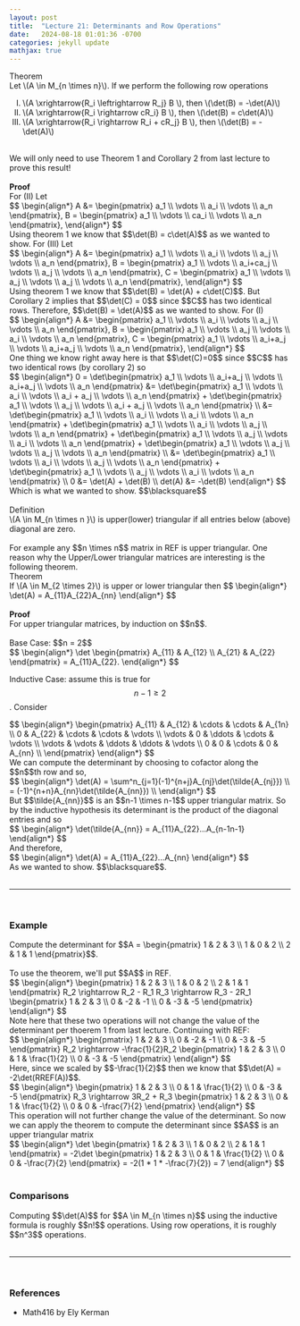 ```yaml
---
layout: post
title:  "Lecture 21: Determinants and Row Operations"
date:   2024-08-18 01:01:36 -0700
categories: jekyll update
mathjax: true
---
```

<div class="purdiv">
Theorem
</div>
<div class="purbdiv">
Let \(A \in M_{n \times n}\). If we perform the following row operations
<ol style="list-style-type:upper-roman;">
	<li>\(A \xrightarrow{R_i \leftrightarrow R_j} B \), then \(\det(B) = -\det(A)\)</li>
	<li>\(A \xrightarrow{R_i \rightarrow cR_i} B \), then \(\det(B) = c\det(A)\)</li>
	<li>\(A \xrightarrow{R_i \rightarrow R_i + cR_j} B \), then \(\det(B) = -\det(A)\)</li>	
</ol>
</div>
<br>
We will only need to use Theorem 1 and Corollary 2 from last lecture to prove this result!
<br>
<br>
<!------------------------------------------------------------------------------------>
<b>Proof</b>
<br>
For (II) Let
<div>
	$$
	\begin{align*}
	A &= \begin{pmatrix} a_1 \\ \vdots \\ a_i \\ \vdots \\ a_n \end{pmatrix}, 
	B = \begin{pmatrix} a_1 \\ \vdots \\ ca_i \\ \vdots \\ a_n \end{pmatrix}, 
	\end{align*}
	$$
</div>
Using theorem 1 we know that $$\det(B) = c\det(A)$$ as we wanted to show. For (III) Let
<div>
	$$
	\begin{align*}
	A &= \begin{pmatrix} a_1 \\ \vdots \\ a_i  \\ \vdots \\ a_j \\ \vdots \\ a_n \end{pmatrix}, 
	B = \begin{pmatrix} a_1 \\ \vdots \\ a_i+ca_j \\ \vdots \\ a_j \\ \vdots \\ a_n \end{pmatrix}, 
	C = \begin{pmatrix} a_1 \\ \vdots \\ a_j \\ \vdots \\ a_j \\ \vdots \\ a_n \end{pmatrix}, 
	\end{align*}
	$$
</div>
Using theorem 1 we know that $$\det(B) = \det(A) + c\det(C)$$. But Corollary 2 implies that $$\det(C) = 0$$ since $$C$$ has two identical rows. Therefore, $$\det(B) = \det(A)$$ as we wanted to show. For (I)
<div>
	$$
	\begin{align*}
	A &= \begin{pmatrix} a_1 \\ \vdots \\ a_i \\ \vdots \\ a_j \\ \vdots \\ a_n \end{pmatrix}, 
	B = \begin{pmatrix} a_1 \\ \vdots \\ a_j \\ \vdots \\ a_i \\ \vdots \\ a_n \end{pmatrix}, 
	C = \begin{pmatrix} a_1 \\ \vdots \\ a_i+a_j \\ \vdots \\ a_i+a_j \\ \vdots \\ a_n \end{pmatrix}, 
	\end{align*}
	$$
</div>
One thing we know right away here is that $$\det(C)=0$$ since $$C$$ has two identical rows (by corollary 2) so
<div>
	$$
	\begin{align*}
	0 = \det\begin{pmatrix} a_1 \\ \vdots \\ a_i+a_j \\ \vdots \\ a_i+a_j \\ \vdots \\ a_n \end{pmatrix} &= \det\begin{pmatrix} a_1 \\ \vdots \\ a_i \\ \vdots \\ a_i + a_j \\ \vdots \\ a_n \end{pmatrix} + \det\begin{pmatrix} a_1 \\ \vdots \\ a_j \\ \vdots \\ a_i + a_j \\ \vdots \\ a_n \end{pmatrix} \\
	&= \det\begin{pmatrix} a_1 \\ \vdots \\ a_i \\ \vdots \\ a_i \\ \vdots \\ a_n \end{pmatrix} + 
	\det\begin{pmatrix} a_1 \\ \vdots \\ a_i \\ \vdots \\ a_j \\ \vdots \\ a_n \end{pmatrix} +
	\det\begin{pmatrix} a_1 \\ \vdots \\ a_j \\ \vdots \\ a_i \\ \vdots \\ a_n \end{pmatrix} +
	\det\begin{pmatrix} a_1 \\ \vdots \\ a_j \\ \vdots \\ a_j \\ \vdots \\ a_n \end{pmatrix} \\
	&= \det\begin{pmatrix} a_1 \\ \vdots \\ a_i \\ \vdots \\ a_j \\ \vdots \\ a_n \end{pmatrix} +
	\det\begin{pmatrix} a_1 \\ \vdots \\ a_j \\ \vdots \\ a_i \\ \vdots \\ a_n \end{pmatrix} \\
0	&= \det(A) + \det(B) \\
det(A) &= -\det(B)
	\end{align*}
	$$
</div>
Which is what we wanted to show. $$\blacksquare$$
<!------------------------------------------------------------------------------------>
<br>
<br>
<div class="bdiv">
Definition
</div>
<div class="bbdiv">
\(A \in M_{n \times n }\) is upper(lower) triangular if all entries below (above) diagonal are zero.
</div>
<br>
For example any $$n \times n$$ matrix in REF is upper triangular. One reason why the Upper/Lower triangular matrices are interesting is the following theorem.
<br>
<!------------------------------------------------------------------------------------>
<div class="purdiv">
Theorem
</div>
<div class="purbdiv">
If \(A \in M_{2 \times 2}\) is upper or lower triangular then
$$
\begin{align*}
\det(A) = A_{11}A_{22}A_{nn}
\end{align*}
$$
</div>
<!------------------------------------------------------------------------------------>
<br>
<b>Proof</b>
<br>
For upper triangular matrices, by induction on $$n$$.
<br>
<br>
Base Case: $$n = 2$$
<div>
$$
\begin{align*}
\det
\begin{pmatrix} A_{11} & A_{12} \\ A_{21} & A_{22} \end{pmatrix}
= A_{11}A_{22}.
\end{align*}
$$
</div>



Inductive Case: assume this is true for $$n-1 \geq 2$$. Consider
<div>
$$
\begin{align*}
\begin{pmatrix} 
A_{11} & A_{12} & \cdots & \cdots & A_{1n} \\ 
0 & A_{22} & \cdots & \cdots & \vdots \\
\vdots & 0 & \ddots & \cdots & \vdots \\
\vdots & \vdots & \ddots & \ddots & \vdots \\
0 & 0 & \cdots & 0 & A_{nn} \\
\end{pmatrix}
\end{align*}
$$
</div>
We can compute the determinant by choosing to cofactor along the $$n$$th row and so,
<div>
$$
\begin{align*}
\det(A) = \sum^n_{j=1}(-1)^{n+j}A_{nj}\det(\tilde{A_{nj}}) \\
= (-1)^{n+n}A_{nn}\det(\tilde{A_{nn}}) \\
\end{align*}
$$
</div>
But $$\tilde{A_{nn}}$$ is an $$n-1 \times n-1$$ upper triangular matrix. So by the inductive hypothesis its determinant is the product of the diagonal entries and so
<div>
$$
\begin{align*}
\det(\tilde{A_{nn}} = A_{11}A_{22}...A_{n-1n-1}
\end{align*}
$$
</div>
And therefore,
<div>
$$
\begin{align*}
\det(A) = A_{11}A_{22}...A_{nn}
\end{align*}
$$
</div>
As we wanted to show. $$\blacksquare$$. 
<br>
<br>
<hr>
<br>
<!------------------------------------------------------------------------------------>
<h3>Example</h3>
Compute the determinant for 
$$A = \begin{pmatrix}
	1 & 2 & 3 \\
	1 & 0 & 2 \\
	2 & 1 & 1
	\end{pmatrix}$$.
<br>
<br>
To use the theorem, we'll put $$A$$ in REF. 
<div>
	$$
	\begin{align*}
	\begin{pmatrix}
	1 & 2 & 3 \\
	1 & 0 & 2 \\
	2 & 1 & 1
	\end{pmatrix}
	R_2 \rightarrow R_2 - R_1
	R_3 \rightarrow R_3 - 2R_1
	\begin{pmatrix}
	1 & 2 & 3 \\
	0 & -2 & -1 \\
	0 & -3 & -5
	\end{pmatrix} 
	\end{align*}
	$$
</div>
Note here that these two operations will not change the value of the determinant per thoerem 1 from last lecture. Continuing with REF:
<div>
	$$
	\begin{align*}
	\begin{pmatrix}
	1 & 2 & 3 \\
	0 & -2 & -1 \\
	0 & -3 & -5
	\end{pmatrix}
	R_2 \rightarrow -\frac{1}{2}R_2
	\begin{pmatrix}
	1 & 2 & 3 \\
	0 & 1 & \frac{1}{2} \\
	0 & -3 & -5
	\end{pmatrix}
	\end{align*}
	$$
</div>
Here, since we scaled by $$-\frac{1}{2}$$ then we know that $$\det(A) = -2\det(RREF(A))$$. 
<div>
	$$
	\begin{align*}
	\begin{pmatrix}
	1 & 2 & 3 \\
	0 & 1 & \frac{1}{2} \\
	0 & -3 & -5
	\end{pmatrix}
	R_3 \rightarrow 3R_2 + R_3
	\begin{pmatrix}
	1 & 2 & 3 \\
	0 & 1 & \frac{1}{2} \\
	0 & 0 & -\frac{7}{2} 
	\end{pmatrix}
	\end{align*}
	$$
</div>
This operation will not further change the value of the determinant. So now we can apply the theorem to compute the determinant since $$A$$ is an upper triangular matrix
<div>
	$$
	\begin{align*}
	\det
	\begin{pmatrix}
	1 & 2 & 3 \\
	1 & 0 & 2 \\
	2 & 1 & 1
	\end{pmatrix}
	= -2\det
	\begin{pmatrix}
	1 & 2 & 3 \\
	0 & 1 & \frac{1}{2} \\
	0 & 0 & -\frac{7}{2} 
	\end{pmatrix}
	= -2(1 * 1 * -\frac{7}{2}) = 7
	\end{align*}
	$$
</div>
<br>
<!-------------------------------------------------------------------------->
<h3>Comparisons</h3>
Computing $$\det(A)$$ for $$A \in M_{n \times n}$$ using the inductive formula is roughly $$n!$$ operations. Using row operations, it is roughly $$n^3$$ operations.
<br>
<br>
<hr>
<br>
<!------------------------------------------------------------------------------------>
<h3>References</h3>
<ul>
<li>Math416 by Ely Kerman</li>
</ul>






















